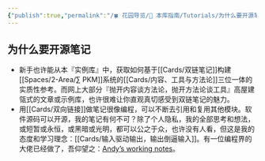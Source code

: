 ```yaml
---
{"publish":true,"permalink":"/🍀 花园导览/🧰 本库指南/Tutorials/为什么要开源笔记.md","title":"为什么要开源笔记","created":"2022-08-28","modified":"2023-03-14","published":"2025-07-07T17:10:23.960+08:00","cssclasses":""}
---
```


## 为什么要开源笔记

- 新手也许能从本『实例库』中，获取如何基于[[Cards/双链笔记]]构建[[Spaces/2-Area/∑ PKM]]系统的[[Cards/内容、工具与方法论]]三位一体的实质性参考。而网上大部分『抛开内容谈方法论，抛开方法论谈工具』高屋建瓴式的文章或示例库，也许很难让你直观真切感受到双链笔记的魅力。
- 用[[Cards/双向链接]]做笔记很像编程，可以不断去引用和复用其他模块。软件源码可以开源，我的笔记有何不可？除了个人隐私，我的全部思考和想法，或短暂或永恒，或黑暗或光明，都可以公之于众，也许没有人看，但这是我的态度和学习理念：[[Cards/输入驱动输出，输出倒逼输入]]。有一位编程界的大佬已经做了，吾仰望之：[Andyʼs working notes](https://notes.andymatuschak.org/About_these_notes)。